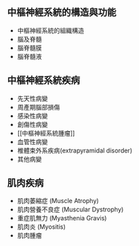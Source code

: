 ## 中樞神經系統的構造與功能
- 中樞神經系統的組織構造
- 腦及脊髓
- 腦脊髓膜
- 腦脊髓液
## 中樞神經系統疾病
- 先天性病變
- 周產期腦部損傷
- 感染性病變
- 創傷性病變
- [[中樞神經系統腫瘤]]
- 血管性病變
- 椎體束外系疾病(extrapyramidal disorder)
- 其他病變
## 肌肉疾病
- 肌肉萎縮症 (Muscle Atrophy)
- 肌肉營養不良症 (Muscular Dystrophy)
- 重症肌無力 (Myasthenia Gravis)
- 肌肉炎 (Myositis)
- 肌肉腫瘤